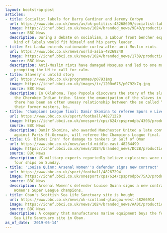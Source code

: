 ```yaml
---
layout: bootstrap-post
articles:
- title: Socialist labels for Barry Gardiner and Jeremy Corbyn
  url: https://www.bbc.co.uk/news/av/uk-politics-48268699/socialist-labels-for-barry-gardiner-and-jeremy-corbyn
  image: https://ichef.bbci.co.uk/news/1024/branded_news/9E4D/production/_106952504_p0795p14.jpg
  source: BBC News
  description: During a debate on socialism, a Labour front bencher explains what
    kind of labels would fit himself and his party leader.
- title: Sri Lanka extends nationwide curfew after anti-Muslim riots
  url: https://www.bbc.co.uk/news/world-asia-48269240
  image: https://ichef.bbci.co.uk/news/1024/branded_news/1739/production/_106954950_053939669-1.jpg
  source: BBC News
  description: Anti-Muslim riots have damaged Mosques and led to one man's death,
    prompting the UN to call for calm.
- title: Slavery's untold story
  url: https://www.bbc.co.uk/programmes/p07931mg
  image: https://ichef.bbci.co.uk/images/ic/1200x675/p0792k7q.jpg
  source: BBC News
  description: In Oklahoma, Tayo Popoola discovers the story of the slaves owned by
    the Cherokee Indian tribe. Since the emancipation of the slaves in the 19th Century,
    there has been an often uneasy relationship between the so called “Freedmen” and
    their former masters, bo…
- title: 'Champions League final: Damir Skomina to referee Spurs v Liverpool'
  url: https://www.bbc.co.uk/sport/football/48271220
  image: https://ichef.bbci.co.uk/onesport/cps/624/cpsprodpb/4303/production/_106955171_hi052780666.jpg
  source: BBC News
  description: Damir Skomina, who awarded Manchester United a late controversial penalty
    against Paris St-Germain, will referee the Champions League final.
- title: US 'blames Iran' for damage to tankers in Gulf of Oman
  url: https://www.bbc.co.uk/news/world-middle-east-48264499
  image: https://ichef.bbci.co.uk/news/1024/branded_news/DC2B/production/_106936365_hi053928903.jpg
  source: BBC News
  description: US military experts reportedly believe explosives were used to damage
    four ships on Sunday.
- title: 'Louise Quinn: Arsenal Women''s defender signs new contract'
  url: https://www.bbc.co.uk/sport/football/48267294
  image: https://ichef.bbci.co.uk/onesport/cps/624/cpsprodpb/75A3/production/_106951103_quinn_getty.jpg
  source: BBC News
  description: Arsenal Women's defender Louise Quinn signs a new contract with the
    Women's Super League champions.
- title: Oban's Scottish Sea Life Sanctuary site is bought
  url: https://www.bbc.co.uk/news/uk-scotland-glasgow-west-48266914
  image: https://ichef.bbci.co.uk/news/1024/branded_news/AA0C/production/_103323534_40833723_10155531802691813_2199549878672031744_n.jpg
  source: BBC News
  description: A company that manufactures marine equipment buys the former Scottish
    Sea Life Sanctuary site in Oban.
as_of_date: '2019-05-14'
---
```


